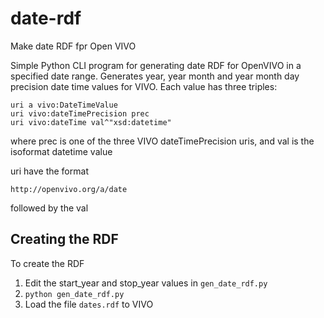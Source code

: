 # date-rdf

Make date RDF fpr Open VIVO

Simple Python CLI program for generating date RDF for OpenVIVO in a specified date range.  Generates year, year month and
year month day precision date time values for VIVO.  Each value has three triples:

    uri a vivo:DateTimeValue
    uri vivo:dateTimePrecision prec
    uri vivo:dateTime val^"xsd:datetime"
    
where prec is one of the three VIVO dateTimePrecision uris, and val is the isoformat datetime value

uri have the format

    http://openvivo.org/a/date
    
followed by the val

## Creating the RDF

To create the RDF

1. Edit the start_year and stop_year values in `gen_date_rdf.py`
2. `python gen_date_rdf.py`
3. Load the file `dates.rdf` to VIVO

